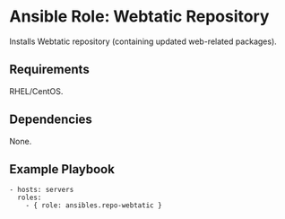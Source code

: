 # Ansible Role: Webtatic Repository

Installs Webtatic repository (containing updated web-related packages).

## Requirements

RHEL/CentOS.

## Dependencies

None.

## Example Playbook

    - hosts: servers
      roles:
        - { role: ansibles.repo-webtatic }